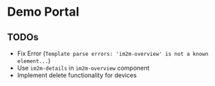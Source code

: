 # Demo Portal

## TODOs

- Fix Error (`Template parse errors: 'im2m-overview' is not a known element...`)
- Use `im2m-details` in `im2m-overview` component
- Implement delete functionality for devices